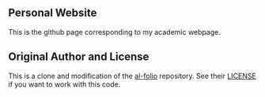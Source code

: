 ## Personal Website

This is the github page corresponding to my academic webpage.

## Original Author and License

This is a clone and modification of the
[al-folio](https://github.com/alshedivat/al-folio) repository. See their
[LICENSE](/LICENSE) if you want to work with this code.